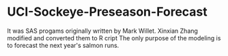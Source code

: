 # UCI-Sockeye-Preseason-Forecast
It was SAS progams originally written by Mark Willet.
Xinxian Zhang modified and converted them to R cript
The only purpose of the modeling is to forecast the next year's salmon runs.
